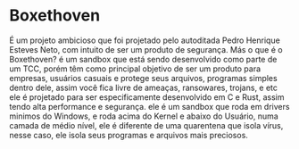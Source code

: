 # Boxethoven
É um projeto ambicioso que foi projetado pelo autoditada Pedro Henrique Esteves Neto, com intuito de ser um produto de segurança.
Más o que é o Boxethoven?
é um sandbox que está sendo desenvolvido como parte de um TCC, porém têm como principal objetivo de ser um produto para empresas, usuários casuais e protege seus arquivos, programas simples dentro dele, assim você fica livre de ameaças, ransowares, trojans, e etc
ele é projetado para ser especificamente desenvolvido em C e Rust, assim tendo alta performance e segurança.
ele é um sandbox que roda em drivers minimos do Windows, e roda acima do Kernel e abaixo do Usuário, numa camada de médio nível, ele é diferente de uma quarentena que isola vírus, nesse caso, ele isola seus programas e arquivos mais preciosos.
